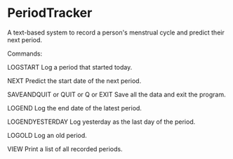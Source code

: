 # PeriodTracker
A text-based system to record a person's menstrual cycle and predict their next period.

Commands:

LOGSTART
Log a period that started today.

NEXT
Predict the start date of the next period.

SAVEANDQUIT or QUIT or Q or EXIT
Save all the data and exit the program.

LOGEND
Log the end date of the latest period.

LOGENDYESTERDAY
Log yesterday as the last day of the period.

LOGOLD
Log an old period.

VIEW
Print a list of all recorded periods.

